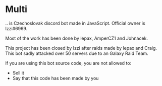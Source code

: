 # Multi
.. is Czechoslovak discord bot made in JavaScript.
Official owner is Izzi#6969. 

Most of the work has been done by lepax, AmperCZ1 and Johnacek.

This project has been closed by Izzi after raids made by lepax and Craig.
This bot sadly attacked over 50 servers due to an Galaxy Raid Team.

If you are using this bot source code, you are not allowed to:
- Sell it
- Say that this code has been made by you
